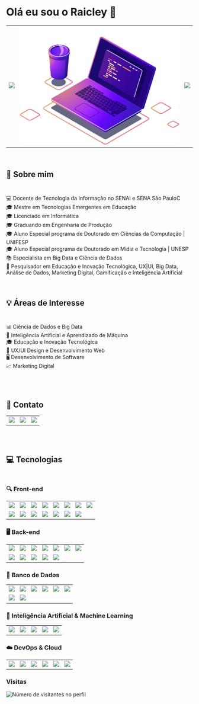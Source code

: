 # Olá eu sou o Raicley 👋
    

<table>
  <tr>
  <td>
    <img src="https://github-readme-stats.vercel.app/api?username=raicleycs&theme=dark&show_icons=true">
  </td>
    <td><img src="https://github.com/raicleycs/raicleycs/blob/main/img/computer-illustration.png"></td>
   <td>
  <img src="https://github-readme-stats.vercel.app/api/top-langs/?username=raicleycs&langs_count=8&theme=dark">
  </td
  </tr>
</table>
<br>

<div>
  
## 🚀 Sobre mim <br><br>
💻 Docente de Tecnologia da Informação no SENAI e SENA São PauloC<br>
🎓 Mestre em Tecnologias Emergentes em Educação<br>
🎓 Licenciado em Informática<br>
🎓 Graduando em Engenharia de Produção<br>
🎓 Aluno Especial programa de Doutorado em Ciências da Computação | UNIFESP<br>
🎓 Aluno Especial programa de Doutorado em Mídia e Tecnologia | UNESP<br>
📚 Especialista em Big Data e Ciência de Dados<br>
🔬 Pesquisador em Educação e Inovação Tecnológica, UX|UI, Big Data, Análise de Dados, Marketing Digital, Gamificação e Inteligência Artificial<br>
</div>
<br>
<div>
  
## 💡 Áreas de Interesse<br><br>
📊 Ciência de Dados e Big Data<br>
🤖 Inteligência Artificial e Aprendizado de Máquina<br>
🎓 Educação e Inovação Tecnológica<br>
🎨 UX/UI Design e Desenvolvimento Web<br>
🖥️ Desenvolvimento de Software<br>
📈 Marketing Digital<br>
</div>
<div>
  <br><br>
  
 ## 📱 Contato
  <table>
    <td>
      <a href="https://www.linkedin.com/in/raicleysampaio/"><img src="https://img.shields.io/badge/LinkedIn-0077B5?style=for-the-badge&logo=linkedin&logoColor=white"></a>
    </td>
    <td> 
     <a href="https://github.com/raicleycs/"><img src="https://img.shields.io/badge/GitHub-100000?style=for-the-badge&logo=github&logoColor=white"></a>
    </td>
    <td>
      <a href="https://www.instagram.com/raicley_sampaio/"><img src="https://img.shields.io/badge/Instagram-E4405F?style=for-the-badge&logo=instagram&logoColor=white">
    </td>
  </table>
        <br><br>
        
   ## 💻 Tecnologias<br><br>
### 🔍 **Front-end**
<table>
<tr>
<td><img src="https://img.shields.io/badge/HTML-239120?style=for-the-badge&logo=html5&logoColor=white"></td>
<td><img src="https://img.shields.io/badge/CSS-239120?&style=for-the-badge&logo=css3&logoColor=white"></td>
<td><img src="https://img.shields.io/badge/JavaScript-F7DF1E?style=for-the-badge&logo=javascript&logoColor=black"></td>
<td><img src="https://img.shields.io/badge/React-20232A?style=for-the-badge&logo=react&logoColor=61DAFB"></td>
<td><img src="https://img.shields.io/badge/Angular-DD0031?style=for-the-badge&logo=angular&logoColor=white"></td>
<td><img src="https://img.shields.io/badge/Vue.js-35495E?style=for-the-badge&logo=vue.js&logoColor=4FC08D"></td>
<td><img src="https://img.shields.io/badge/Bootstrap-563D7C?style=for-the-badge&logo=bootstrap&logoColor=white"></td>
<td><img src="https://img.shields.io/badge/Tailwind_CSS-38B2AC?style=for-the-badge&logo=tailwind-css&logoColor=white"></td>
</tr>
  <tr>
    <td><img src="https://img.shields.io/badge/Sass-CC6699?style=for-the-badge&logo=sass&logoColor=white"></td>
    <td><img src="https://img.shields.io/badge/React_Native-20232A?style=for-the-badge&logo=react&logoColor=61DAFB"></td>
    <td><img src="https://img.shields.io/badge/Flutter-02569B?style=for-the-badge&logo=flutter&logoColor=white"></td>
    <td><img src="https://img.shields.io/badge/Vite-646CFF?style=for-the-badge&logo=vite&logoColor=white"></td>
    <td><img src="https://img.shields.io/badge/PWA-0276C1?style=for-the-badge&logo=pwa&logoColor=white">   
    </td>
    <td><img src="https://img.shields.io/badge/Preact-5B2C6F?style=for-the-badge&logo=preact&logoColor=white">
      <td><img src="https://img.shields.io/badge/Astro-FF5D00?style=for-the-badge&logo=astro&logoColor=white">
</td>
</td>
  </tr>
</table>

### 🖥️ **Back-end**
<table>
<tr>
<td><img src="https://img.shields.io/badge/Node.js-43853D?style=for-the-badge&logo=node.js&logoColor=white"></td>
<td><img src="https://img.shields.io/badge/PHP-777BB4?style=for-the-badge&logo=php&logoColor=white"></td>
<td><img src="https://img.shields.io/badge/.NET-5C2D91?style=for-the-badge&logo=.net&logoColor=white"></td>
<td><img src="https://img.shields.io/badge/Laravel-FF2D20?style=for-the-badge&logo=laravel&logoColor=white"></td>
<td><img src="https://img.shields.io/badge/Express.js-404D59?style=for-the-badge"></td>
<td><img src="https://img.shields.io/badge/Django-092E20?style=for-the-badge&logo=django&logoColor=white"></td>
<td><img src="https://img.shields.io/badge/Python-3776AB?style=for-the-badge&logo=python&logoColor=white"></td>
</tr>
  <tr>
    <td><img src="https://img.shields.io/badge/C%23-239120?style=for-the-badge&logo=csharp&logoColor=white"></td>
    <td><img src="https://img.shields.io/badge/C%2B%2B-00599C?style=for-the-badge&logo=c%2B%2B&logoColor=white"></td>
    <td><img src="https://img.shields.io/badge/Hono-11B1BC?style=for-the-badge&logo=honos&logoColor=white">
</td>
    <td><img src="https://img.shields.io/badge/Kotlin-7F52FF?style=for-the-badge&logo=kotlin&logoColor=white">
</td>
    <td><img src="https://img.shields.io/badge/Java-007396?style=for-the-badge&logo=java&logoColor=white"></td>
  </tr>
</table>

### 📂 **Banco de Dados**
<table>
<tr>
<td><img src="https://img.shields.io/badge/MySQL-4479A1?style=for-the-badge&logo=mysql&logoColor=white"></td>
<td><img src="https://img.shields.io/badge/MongoDB-47A248?style=for-the-badge&logo=mongodb&logoColor=white"></td>
<td><img src="https://img.shields.io/badge/Firebase-F29D0C?style=for-the-badge&logo=firebase&logoColor=white"></td>
<td><img src="https://img.shields.io/badge/PostgreSQL-336791?style=for-the-badge&logo=postgresql&logoColor=white"></td>
<td><img src="https://img.shields.io/badge/SQLite-003B57?style=for-the-badge&logo=sqlite&logoColor=white"></td>
<td><img src="https://img.shields.io/badge/Redis-DC382D?style=for-the-badge&logo=redis&logoColor=white"></td>
</tr>
  <tr>
  <td><img src="https://img.shields.io/badge/PostgreSQL-336791?style=for-the-badge&logo=postgresql&logoColor=white"></td>    
    <td><img src="https://img.shields.io/badge/MariaDB-003545?style=for-the-badge&logo=mariadb&logoColor=white"></td>
  </tr>
</table>

### 🤖 **Inteligência Artificial & Machine Learning**
<table>
<tr>
<td><img src="https://img.shields.io/badge/TensorFlow-FF6F00?style=for-the-badge&logo=tensorflow&logoColor=white"></td>
<td><img src="https://img.shields.io/badge/PyTorch-EE4C2C?style=for-the-badge&logo=pytorch&logoColor=white"></td>
<td><img src="https://img.shields.io/badge/Scikit--learn-F7931E?style=for-the-badge&logo=scikit-learn&logoColor=white"></td>
<td><img src="https://img.shields.io/badge/Keras-D00000?style=for-the-badge&logo=keras&logoColor=white"></td>
<td><img src="https://img.shields.io/badge/OpenAI-412991?style=for-the-badge&logo=openai&logoColor=white"></td>
</tr>
</table>

### ☁️ **DevOps & Cloud**
<table>
<tr>
<td><img src="https://img.shields.io/badge/Microsoft_Azure-0089D6?style=for-the-badge&logo=microsoft-azure&logoColor=white"></td>
<td><img src="https://img.shields.io/badge/Docker-2496ED?style=for-the-badge&logo=docker&logoColor=white"></td>
<td><img src="https://img.shields.io/badge/Kubernetes-326CE5?style=for-the-badge&logo=kubernetes&logoColor=white"></td>
<td><img src="https://img.shields.io/badge/GitHub_Actions-2088FF?style=for-the-badge&logo=github-actions&logoColor=white"></td>
<td><img src="https://img.shields.io/badge/GitLab-FC6D26?style=for-the-badge&logo=gitlab&logoColor=white"></td>
<td><img src="https://img.shields.io/badge/Amazon_AWS-232F3E?style=for-the-badge&logo=amazon-aws&logoColor=white"></td>
</tr> 
</table>

### **Visitas**
<table>
<tr>
<p><img src="https://profile-counter.glitch.me/raicleycs/count.svg" alt="Número de visitantes no perfil"/></p>
</tr>
</table>
</div>


